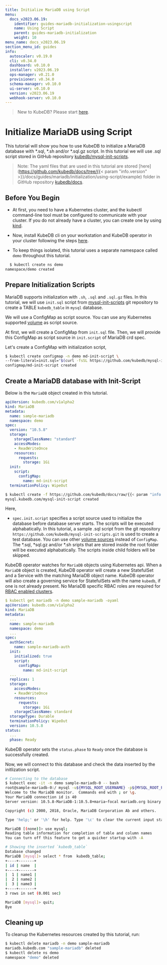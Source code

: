 ```yaml
---
title: Initialize MariaDB using Script
menu:
  docs_v2023.06.19:
    identifier: guides-mariadb-initialization-usingscript
    name: Using Script
    parent: guides-mariadb-initialization
    weight: 10
menu_name: docs_v2023.06.19
section_menu_id: guides
info:
  autoscaler: v0.19.0
  cli: v0.34.0
  dashboard: v0.10.0
  installer: v2023.06.19
  ops-manager: v0.21.0
  provisioner: v0.34.0
  schema-manager: v0.10.0
  ui-server: v0.10.0
  version: v2023.06.19
  webhook-server: v0.10.0
---
```


> New to KubeDB? Please start [here](/docs/v2023.06.19/README).

# Initialize MariaDB using Script

This tutorial will show you how to use KubeDB to initialize a MariaDB database with \*.sql, \*.sh and/or \*.sql.gz script.
In this tutorial we will use .sql script stored in GitHub repository [kubedb/mysql-init-scripts](https://github.com/kubedb/mysql-init-scripts).

> Note: The yaml files that are used in this tutorial are stored [here](https://github.com/kubedb/docs/tree/{{< param "info.version" >}}/docs/guides/mariadb/initialization/using-script/example) folder in GitHub repository [kubedb/docs](https://github.com/kubedb/docs).

## Before You Begin

- At first, you need to have a Kubernetes cluster, and the kubectl command-line tool must be configured to communicate with your cluster. If you do not already have a cluster, you can create one by using [kind](https://kind.sigs.k8s.io/docs/user/quick-start/).

- Now, install KubeDB cli on your workstation and KubeDB operator in your cluster following the steps [here](/docs/v2023.06.19/setup/README).

- To keep things isolated, this tutorial uses a separate namespace called `demo` throughout this tutorial.

```bash
  $ kubectl create ns demo
namespace/demo created
```

## Prepare Initialization Scripts

MariaDB supports initialization with `.sh`, `.sql` and `.sql.gz` files. In this tutorial, we will use `init.sql` script from [mysql-init-scripts](https://github.com/kubedb/mysql-init-scripts) git repository to create a TABLE `kubedb_table` in `mysql` database.

We will use a ConfigMap as script source. You can use any Kubernetes supported [volume](https://kubernetes.io/docs/concepts/storage/volumes) as script source.

At first, we will create a ConfigMap from `init.sql` file. Then, we will provide this ConfigMap as script source in `init.script` of MariaDB crd spec.

Let's create a ConfigMap with initialization script,

```bash
$ kubectl create configmap -n demo md-init-script \
--from-literal=init.sql="$(curl -fsSL https://github.com/kubedb/mysql-init-scripts/raw/master/init.sql)"
configmap/md-init-script created
```

## Create a MariaDB database with Init-Script

Below is the `MariaDB` object created in this tutorial.

```yaml
apiVersion: kubedb.com/v1alpha2
kind: MariaDB
metadata:
  name: sample-mariadb
  namespace: demo
spec:
  version: "10.5.8"
  storage:
    storageClassName: "standard"
    accessModes:
    - ReadWriteOnce
    resources:
      requests:
        storage: 1Gi
  init:
    script:
      configMap:
        name: md-init-script
  terminationPolicy: WipeOut
```

```bash
$ kubectl create -f https://github.com/kubedb/docs/raw/{{< param "info.version" >}}/docs/examples/mysql/Initialization/demo-1.yaml
mysql.kubedb.com/mysql-init-script created
```

Here,

- `spec.init.script` specifies a script source used to initialize the database before database server starts. The scripts will be executed alphabatically. In this tutorial, a sample .sql script from the git repository `https://github.com/kubedb/mysql-init-scripts.git` is used to create a test database. You can use other [volume sources](https://kubernetes.io/docs/concepts/storage/volumes/#types-of-volumes) instead of `ConfigMap`.  The \*.sql, \*sql.gz and/or \*.sh sripts that are stored inside the root folder will be executed alphabatically. The scripts inside child folders will be skipped.

KubeDB operator watches for `MariaDB` objects using Kubernetes api. When a `MariaDB` object is created, KubeDB operator will create a new StatefulSet and a Service with the matching MariaDB object name. KubeDB operator will also create a governing service for StatefulSets with the name `kubedb`, if one is not already present. No MariaDB specific RBAC roles are required for [RBAC enabled clusters](/docs/v2023.06.19/setup/README#using-yaml).

```yaml
$ kubectl get mariadb -n demo sample-mariadb -oyaml
apiVersion: kubedb.com/v1alpha2
kind: MariaDB
metadata:
  ...
  name: sample-mariadb
  namespace: demo
  ...
spec:
  authSecret:
    name: sample-mariadb-auth
  init:
    initialized: true
    script:
      configMap:
        name: md-init-script
  ...
  replicas: 1
  storage:
    accessModes:
    - ReadWriteOnce
    resources:
      requests:
        storage: 1Gi
    storageClassName: standard
  storageType: Durable
  terminationPolicy: WipeOut
  version: 10.5.8
status:
  ...
  phase: Ready
```

KubeDB operator sets the `status.phase` to `Ready` once the database is successfully created.

Now, we will connect to this database and check the data inserted by the initlization script.

```bash
# Connecting to the database
$ kubectl exec -it -n demo sample-mariadb-0 -- bash
root@sample-mariadb-0:/ mysql -u${MYSQL_ROOT_USERNAME} -p${MYSQL_ROOT_PASSWORD}
Welcome to the MariaDB monitor.  Commands end with ; or \g.
Your MariaDB connection id is 40
Server version: 10.5.8-MariaDB-1:10.5.8+maria~focal mariadb.org binary distribution

Copyright (c) 2000, 2018, Oracle, MariaDB Corporation Ab and others.

Type 'help;' or '\h' for help. Type '\c' to clear the current input statement.

MariaDB [(none)]> use mysql;
Reading table information for completion of table and column names
You can turn off this feature to get a quicker startup with -A

# Showing the inserted `kubedb_table`
Database changed
MariaDB [mysql]> select * from  kubedb_table;
+----+-------+
| id | name  |
+----+-------+
|  1 | name1 |
|  2 | name2 |
|  3 | name3 |
+----+-------+
3 rows in set (0.001 sec)

MariaDB [mysql]> quit;
Bye

```

## Cleaning up

To cleanup the Kubernetes resources created by this tutorial, run:

```bash
$ kubectl delete mariadb -n demo sample-mariadb
mariadb.kubedb.com "sample-mariadb" deleted
$ kubectl delete ns demo
namespace "demo" deleted
```

